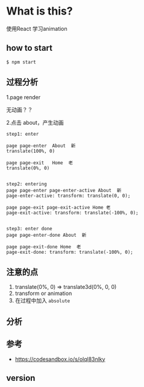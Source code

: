 # What is this?
使用React 学习animation

## how to start

```
$ npm start
```


## 过程分析
1.page render

无动画？？

2.点击 about，产生动画

```text
step1: enter

page page-enter  About  新
translate(100%, 0)

page page-exit   Home  老
translate(0%, 0)


step2: entering
page page-enter page-enter-active About  新
page-enter-active: transform: translate(0, 0);

page page-exit page-exit-active Home 老
page-exit-active: transform: translate(-100%, 0);


step3: enter done
page page-enter-done About  新

page page-exit-done Home  老
page-exit-done: transform: translate(-100%, 0);
```

## 注意的点
1. translate(0%, 0) => translate3d(0%, 0, 0)
2. transform or animation
3. 在过程中加入 `absolute` 


## 分析

## 参考

- https://codesandbox.io/s/olql83nlky
 
## version

